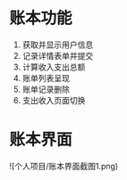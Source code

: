 # 账本功能

1. 获取并显示用户信息
2. 记录详情表单并提交
3. 计算收入支出总额
4. 账单列表呈现
5. 账单记录删除
6. 支出收入页面切换



# 账本界面

![个人项目/账本界面截图1.png)
